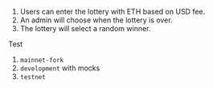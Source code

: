1. Users can enter the lottery with ETH based on USD fee.
2. An admin will choose when the lottery is over.
3. The lottery will select a random winner.

Test

1. `mainnet-fork`
2. `development` with mocks
3. `testnet`
